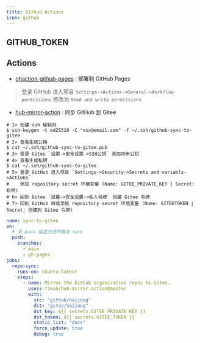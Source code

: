 ```yaml
---
title: Github Actions
icon: github
---
```


## GITHUB_TOKEN


## Actions

- [ghaction-github-pages](https://github.com/crazy-max/ghaction-github-pages) : 部署到 GitHub Pages

> 登录 GitHub 进入项目 `Settings->Actions->General->Workflow permissions` 修改为 `Read and write permissions`

- [hub-mirror-action](https://github.com/Yikun/hub-mirror-action) : 同步 GitHub 到 Gitee

```shell
# 1> 创建 ssh 秘钥对 
$ ssh-keygen -t ed25519 -C "xxx@email.com" -f ~/.ssh/github-sync-to-gitee
# 2> 查看生成公钥
$ cat ~/.ssh/github-sync-to-gitee.pub
# 3> 登录 Gitee `设置->安全设置->SSH公钥` 添加同步公钥
# 4> 查看生成私钥
$ cat ~/.ssh/github-sync-to-gitee
# 5> 登录 GitHub 进入项目 `Settings->Security->Secrets and variabls->Actions` 
#    添加 repository secret 环境变量 (Name: GITEE_PRIVATE_KEY | Secret: 私钥)
# 6> 回到 Gitee `设置->安全设置->私人令牌` 创建 Gitee 令牌
# 7> 回到 GitHub 继续添加 repository secret 环境变量 (Name: GITEETOKEN | Secret: 创建的 Gitee 令牌)
```

```yml
name: sync-to-gitee
on:
  # 当 push 指定分支时触发 sync 
  push: 
    branches:
      - main
      - gh-pages
jobs:
  repo-sync:
    runs-on: ubuntu-latest
    steps:
      - name: Mirror the Github organization repos to Gitee.
        uses: Yikun/hub-mirror-action@master
        with:
          src: "github/naijoug"
          dst: "gitee/naijoug"
          dst_key: ${{ secrets.GITEE_PRIVATE_KEY }}
          dst_token: ${{ secrets.GITEE_TOKEN }}
          static_list: "docs" 
          force_update: true
          debug: true
```